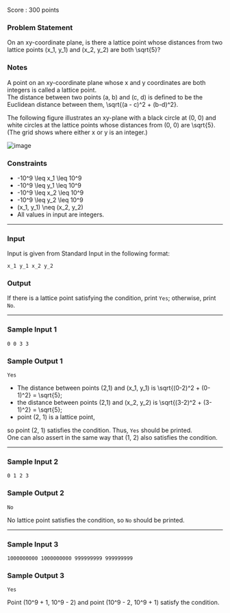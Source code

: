 Score : 300 points

### Problem Statement

On an xy-coordinate plane, is there a lattice point whose distances from two lattice points (x\_1, y\_1) and (x\_2, y\_2) are both \sqrt{5}?

### Notes

A point on an xy-coordinate plane whose x and y coordinates are both integers is called a lattice point.  
The distance between two points (a, b) and (c, d) is defined to be the Euclidean distance between them, \sqrt{(a - c)^2 + (b-d)^2}.

The following figure illustrates an xy-plane with a black circle at (0, 0) and white circles at the lattice points whose distances from (0, 0) are \sqrt{5}. (The grid shows where either x or y is an integer.)

![image](https://img.atcoder.jp/ghi/2bee701e93a6a0298f73121b85a03f46.jpg)

### Constraints

* -10^9 \leq x\_1 \leq 10^9
* -10^9 \leq y\_1 \leq 10^9
* -10^9 \leq x\_2 \leq 10^9
* -10^9 \leq y\_2 \leq 10^9
* (x\_1, y\_1) \neq (x\_2, y\_2)
* All values in input are integers.

---

### Input

Input is given from Standard Input in the following format:

```
x_1 y_1 x_2 y_2
```

### Output

If there is a lattice point satisfying the condition, print `Yes`; otherwise, print `No`.

---

### Sample Input 1

```
0 0 3 3
```

### Sample Output 1

```
Yes
```

* The distance between points (2,1) and (x\_1, y\_1) is \sqrt{(0-2)^2 + (0-1)^2} = \sqrt{5};
* the distance between points (2,1) and (x\_2, y\_2) is \sqrt{(3-2)^2 + (3-1)^2} = \sqrt{5};
* point (2, 1) is a lattice point,

so point (2, 1) satisfies the condition. Thus, `Yes` should be printed.  
One can also assert in the same way that (1, 2) also satisfies the condition.

---

### Sample Input 2

```
0 1 2 3
```

### Sample Output 2

```
No
```

No lattice point satisfies the condition, so `No` should be printed.

---

### Sample Input 3

```
1000000000 1000000000 999999999 999999999
```

### Sample Output 3

```
Yes
```

Point (10^9 + 1, 10^9 - 2) and point (10^9 - 2, 10^9 + 1) satisfy the condition.